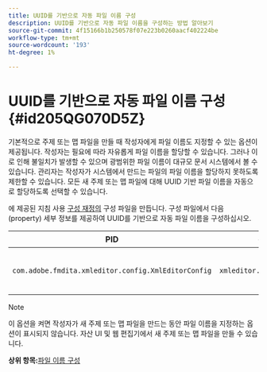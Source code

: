 ```yaml
---
title: UUID를 기반으로 자동 파일 이름 구성
description: UUID를 기반으로 자동 파일 이름을 구성하는 방법 알아보기
source-git-commit: 4f15166b1b250578f07e223b0260aacf402224be
workflow-type: tm+mt
source-wordcount: '193'
ht-degree: 1%

---
```



# UUID를 기반으로 자동 파일 이름 구성 {#id205QG070D5Z}

기본적으로 주제 또는 맵 파일을 만들 때 작성자에게 파일 이름도 지정할 수 있는 옵션이 제공됩니다. 작성자는 필요에 따라 자유롭게 파일 이름을 할당할 수 있습니다. 그러나 이로 인해 불일치가 발생할 수 있으며 광범위한 파일 이름이 대규모 문서 시스템에서 볼 수 있습니다. 관리자는 작성자가 시스템에서 만드는 파일의 파일 이름을 할당하지 못하도록 제한할 수 있습니다. 모든 새 주제 또는 맵 파일에 대해 UUID 기반 파일 이름을 자동으로 할당하도록 선택할 수 있습니다.

에 제공된 지침 사용 [구성 재정의](download-install-additional-config-override.md#) 구성 파일을 만듭니다. 구성 파일에서 다음 \(property\) 세부 정보를 제공하여 UUID를 기반으로 자동 파일 이름을 구성하십시오.

| PID | 속성 키 | 속성 값 |
|---|------------|--------------|
| `com.adobe.fmdita.xmleditor.config.XmlEditorConfig` | `xmleditor.uniquefilenames` | 부울 \(true/false\).<br> **기본값**: false |

>[!NOTE]
>
> 이 옵션을 켜면 작성자가 새 주제 또는 맵 파일을 만드는 동안 파일 이름을 지정하는 옵션이 표시되지 않습니다. 자산 UI 및 웹 편집기에서 새 주제 또는 맵 파일을 만들 수 있습니다.

**상위 항목:**[&#x200B;파일 이름 구성](conf-file-names.md)

